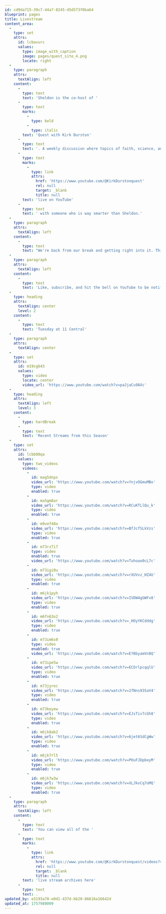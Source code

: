 ```yaml
---
id: cd9da715-39c7-44a7-8245-d5d573f0ba64
blueprint: pages
title: Livestream
content_area:
  -
    type: set
    attrs:
      id: lcbavurc
      values:
        type: image_with_caption
        image: pages/quest_site_4.png
        locate: right
  -
    type: paragraph
    attrs:
      textAlign: left
    content:
      -
        type: text
        text: 'Sheldon is the co-host of '
      -
        type: text
        marks:
          -
            type: bold
          -
            type: italic
        text: 'Quest with Kirk Durston'
      -
        type: text
        text: '. A weekly discussion where topics of faith, science, and philosophy are discussed '
      -
        type: text
        marks:
          -
            type: link
            attrs:
              href: 'https://www.youtube.com/@KirkDurstonquest'
              rel: null
              target: _blank
              title: null
        text: 'live on YouTube'
      -
        type: text
        text: ' with someone who is way smarter than Sheldon.'
  -
    type: paragraph
    attrs:
      textAlign: left
    content:
      -
        type: text
        text: "We're back from our break and getting right into it. This season we'll be discussing the word \"HATE\", Darwin's theory of common descent, politics, and how the world ends (not technically the same thing)."
  -
    type: paragraph
    attrs:
      textAlign: left
    content:
      -
        type: text
        text: 'Like, subscribe, and hit the bell on YouTube to be notified of future streams as well as the well produced videos that Kirk occasionally drops.'
  -
    type: heading
    attrs:
      textAlign: center
      level: 2
    content:
      -
        type: text
        text: 'Tuesday at 11 Central'
  -
    type: paragraph
    attrs:
      textAlign: center
  -
    type: set
    attrs:
      id: m19cg643
      values:
        type: video
        locate: center
        video_url: 'https://www.youtube.com/watch?v=paJjaCu9AXc'
  -
    type: heading
    attrs:
      textAlign: left
      level: 3
    content:
      -
        type: hardBreak
      -
        type: text
        text: 'Recent Streams from this Season'
  -
    type: set
    attrs:
      id: lcbb08qa
      values:
        type: two_videos
        videos:
          -
            id: mag5dnps
            video_url: 'https://www.youtube.com/watch?v=YnjvOGmuMBo'
            type: video
            enabled: true
          -
            id: ma5gm8ar
            video_url: 'https://www.youtube.com/watch?v=RCuKTLlQu_k'
            type: video
            enabled: true
          -
            id: m9vef48o
            video_url: 'https://www.youtube.com/watch?v=BfJcfSLkVzs'
            type: video
            enabled: true
          -
            id: m73rz7i7
            type: video
            enabled: true
            video_url: 'https://www.youtube.com/watch?v=Tuhoao0cL7c'
          -
            id: m73igi0u
            video_url: 'https://www.youtube.com/watch?v=rXUVvz_HZ4U'
            type: video
            enabled: true
          -
            id: m6jk1pyh
            video_url: 'https://www.youtube.com/watch?v=IVDW4gGWFv8'
            type: video
            enabled: true
          -
            id: m6fn63o2
            video_url: 'https://www.youtube.com/watch?v=_HOyYKCdddg'
            type: video
            enabled: true
          -
            id: m73im6s0
            type: video
            enabled: true
            video_url: 'https://www.youtube.com/watch?v=E7BbyamVn8Q'
          -
            id: m73ipe5w
            video_url: 'https://www.youtube.com/watch?v=ECOrlpcqqlU'
            type: video
            enabled: true
          -
            id: m73jyrec
            video_url: 'https://www.youtube.com/watch?v=2fNns935aV4'
            type: video
            enabled: true
          -
            id: m73keyew
            video_url: 'https://www.youtube.com/watch?v=EJsTiv7cGh8'
            type: video
            enabled: true
          -
            id: m6jk8ab2
            video_url: 'https://www.youtube.com/watch?v=6jet6SdCgWw'
            type: video
            enabled: true
          -
            id: m6jk7rl5
            video_url: 'https://www.youtube.com/watch?v=POuFJDpbeyM'
            type: video
            enabled: true
          -
            id: m6jk7w3w
            video_url: 'https://www.youtube.com/watch?v=XLJkvCq7oMQ'
            type: video
            enabled: true
  -
    type: paragraph
    attrs:
      textAlign: left
    content:
      -
        type: text
        text: 'You can view all of the '
      -
        type: text
        marks:
          -
            type: link
            attrs:
              href: 'https://www.youtube.com/@KirkDurstonquest/videos?view=2&sort=dd&live_view=503&shelf_id=0'
              rel: null
              target: _blank
              title: null
        text: 'live stream archives here'
      -
        type: text
        text: .
updated_by: e3193a78-e0d1-437d-bb20-86616a16642d
updated_at: 1757988009
---
```

